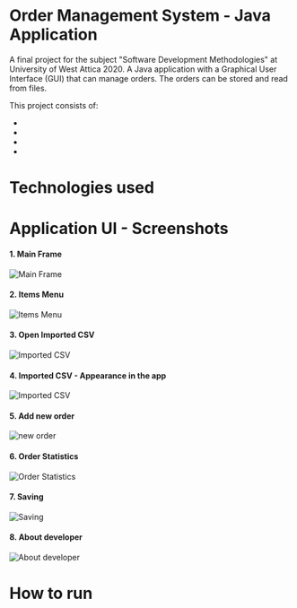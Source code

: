# Order Management System - Java Application

A final project for the subject "Software Development Methodologies" at University of West Attica 2020. 
A Java application with a Graphical User Interface (GUI) that can manage orders. The orders can be stored and read from files.

This project consists of: 

*
*
*
*


# Technologies used 


# Application UI - Screenshots

#### 1. Main Frame
![Main Frame](https://user-images.githubusercontent.com/87998374/230890580-a158002c-d6e5-48f2-868b-d5acde69d8a3.png)

#### 2. Items Menu
![Items Menu](https://user-images.githubusercontent.com/87998374/230891739-9764e4a8-8558-454b-8ebc-69089969a914.png)

#### 3. Open Imported CSV
![Imported CSV](https://user-images.githubusercontent.com/87998374/230892000-fdb24ef3-e138-48ca-8460-b281f1f087d3.png)

#### 4. Imported CSV - Appearance in the app
![Imported CSV](https://user-images.githubusercontent.com/87998374/230892052-0f99ff36-c891-4d0b-b3e6-1cb1333a4099.png)

#### 5. Add new order
![new order](https://user-images.githubusercontent.com/87998374/230892169-d0b5be37-6e9a-4833-8efb-309ee780659f.png)

#### 6. Order Statistics
![Order Statistics](https://user-images.githubusercontent.com/87998374/230892359-627937da-7e4b-428c-8e70-640da1114416.png)

#### 7. Saving
![Saving](https://user-images.githubusercontent.com/87998374/230892468-a7d1144e-28cf-4f39-a926-50289021b822.png)

#### 8. About developer
![About developer](https://user-images.githubusercontent.com/87998374/230892777-dd84c94a-7895-4a6b-81f2-982c73cbaedb.png)


# How to run 







